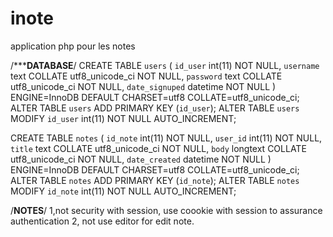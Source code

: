 # inote
application php pour les notes


/*********************DATABASE******************/
CREATE TABLE `users` (
  `id_user` int(11) NOT NULL,
  `username` text COLLATE utf8_unicode_ci NOT NULL,
  `password` text COLLATE utf8_unicode_ci NOT NULL,
  `date_signuped` datetime NOT NULL
) ENGINE=InnoDB DEFAULT CHARSET=utf8 COLLATE=utf8_unicode_ci;
ALTER TABLE `users`
  ADD PRIMARY KEY (`id_user`);
ALTER TABLE `users`
  MODIFY `id_user` int(11) NOT NULL AUTO_INCREMENT;

CREATE TABLE `notes` (
  `id_note` int(11) NOT NULL,
  `user_id` int(11) NOT NULL,
  `title` text COLLATE utf8_unicode_ci NOT NULL,
  `body` longtext COLLATE utf8_unicode_ci NOT NULL,
  `date_created` datetime NOT NULL
) ENGINE=InnoDB DEFAULT CHARSET=utf8 COLLATE=utf8_unicode_ci;
ALTER TABLE `notes`
  ADD PRIMARY KEY (`id_note`);
ALTER TABLE `notes`
  MODIFY `id_note` int(11) NOT NULL AUTO_INCREMENT;

/**********************NOTES**********************/
1,not security with session, use coookie with session to assurance authentication
2, not use editor for edit note. 

